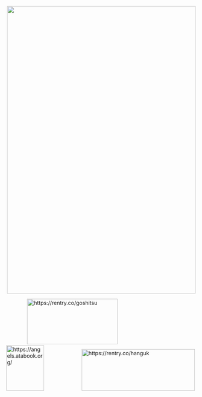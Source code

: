 <p align="center">
<img src="https://file.garden/Zt3AK4Hu3nEBt7QD/blur_edgesqvhqx.png" alt=""
  width="500" 
  height="760">

 ⠀⠀⠀⠀⠀ <img src="https://file.garden/Zt3AK4Hu3nEBt7QD/rentry.png" alt="https://rentry.co/goshitsu"
  width="240" 
  height="120">⠀⠀⠀⠀⠀⠀⠀⠀⠀⠀⠀⠀⠀⠀<img src="https://file.garden/Zt3AK4Hu3nEBt7QD/ata.png" alt="https://angels.atabook.org/"
  width="100" 
  height="120"> ⠀⠀⠀⠀⠀ ⠀⠀⠀⠀<img src="https://file.garden/Zt3AK4Hu3nEBt7QD/directory.png" alt="https://rentry.co/hanguk"
  width="300" 
  height="110">
  </p>

